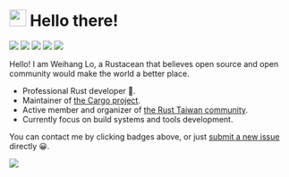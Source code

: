 # <img src="https://emojis.slackmojis.com/emojis/images/1531849430/4246/blob-sunglasses.gif?1531849430" width="30"/> Hello there!

[![][resume-badge]][resume] [![][telegram-badge]](https://t.me/weihanglo) [![][mastodon-badge]](https://hachyderm.io/@weihanglo) [![][twitter-badge]](https://twitter.com/weihanglo) [![][linkedin-badge]](https://www.linkedin.com/in/weihanglo)

Hello! I am Weihang Lo, a Rustacean that believes open source and open community would make the world a better place.

* Professional Rust developer 🦀.
* Maintainer of [the Cargo project][cargo].
* Active member and organizer of [the Rust Taiwan community][rust-tw].
* Currently focus on build systems and tools development.

You can contact me by clicking badges above, or just [submit a new issue] directly 😀.

[resume]: https://weihanglo.tw/weihanglo-resume.pdf
[resume-badge]: https://img.shields.io/badge/Résumé-f48300?style=for-the-badge&logoColor=white&logo=rust
[telegram-badge]: https://img.shields.io/badge/Telegram-2CA5E0?style=for-the-badge&logo=telegram&logoColor=white
[twitter-badge]: https://img.shields.io/badge/Twitter-1DA1F2?style=for-the-badge&logo=twitter&logoColor=white
[linkedin-badge]: https://img.shields.io/badge/LinkedIn-0077B5?style=for-the-badge&logo=linkedin&logoColor=white
[mastodon-badge]: https://img.shields.io/badge/Mastodon-6364FF?style=for-the-badge&logo=mastodon&logoColor=white
[rust-tw]: https://rust-lang.tw/
[cargo]: https://github.com/rust-lang/cargo
[submit a new issue]: https://github.com/weihanglo/weihanglo/issues/new

![](https://mir-s3-cdn-cf.behance.net/project_modules/disp/7df0bd42774743.57ee5f32bd76e.gif)
